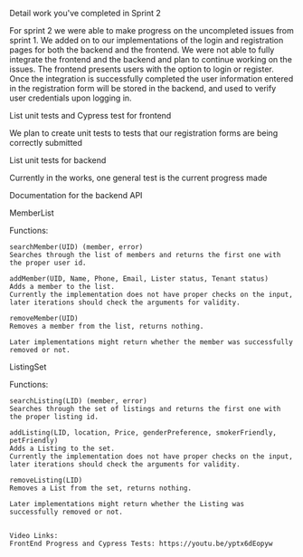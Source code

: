 Detail work you've completed in Sprint 2

For sprint 2 we were able to make progress on the uncompleted issues from sprint 1. We added on to our implementations of the login and registration pages for both the backend and the frontend. We were not able to fully integrate the frontend and the backend and plan to continue working on the issues. The frontend presents users with the option to login or register. Once the integration is successfully completed the user information entered in the registration form will be stored in the backend, and used to verify user credentials upon logging in.


List unit tests and Cypress test for frontend

We plan to create unit tests to tests that our registration forms are being correctly submitted

List unit tests for backend

Currently in the works, one general test is the current progress made

Documentation for the backend API 

MemberList

  Functions:
  
    searchMember(UID) (member, error)
    Searches through the list of members and returns the first one with the proper user id.
    
    addMember(UID, Name, Phone, Email, Lister status, Tenant status)
    Adds a member to the list.
    Currently the implementation does not have proper checks on the input, later iterations should check the arguments for validity.

    removeMember(UID)
    Removes a member from the list, returns nothing.

    Later implementations might return whether the member was successfully removed or not.


ListingSet

  Functions:
  
    searchListing(LID) (member, error)
    Searches through the set of listings and returns the first one with the proper listing id.

    addListing(LID, location, Price, genderPreference, smokerFriendly, petFriendly)
    Adds a Listing to the set.
    Currently the implementation does not have proper checks on the input, later iterations should check the arguments for validity.

    removeListing(LID)
    Removes a List from the set, returns nothing.

    Later implementations might return whether the Listing was successfully removed or not.
    
    
    Video Links:
    FrontEnd Progress and Cypress Tests: https://youtu.be/yptx6dEopyw
